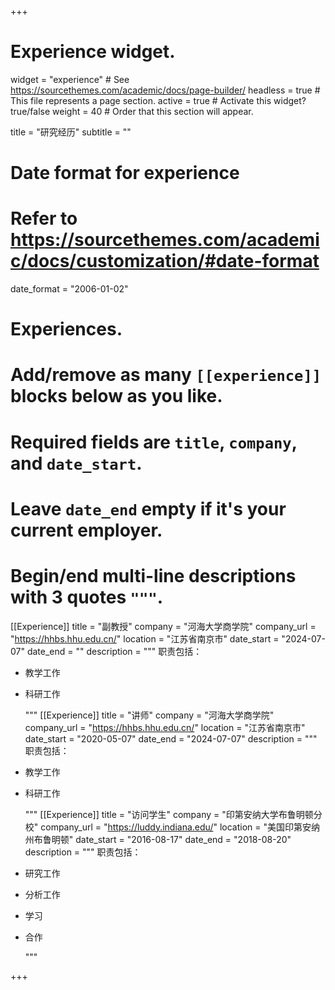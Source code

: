 +++
# Experience widget.
widget = "experience"  # See https://sourcethemes.com/academic/docs/page-builder/
headless = true  # This file represents a page section.
active = true  # Activate this widget? true/false
weight = 40  # Order that this section will appear.

title = "研究经历"
subtitle = ""

# Date format for experience
#   Refer to https://sourcethemes.com/academic/docs/customization/#date-format
date_format = "2006-01-02"

# Experiences.
#   Add/remove as many `[[experience]]` blocks below as you like.
#   Required fields are `title`, `company`, and `date_start`.
#   Leave `date_end` empty if it's your current employer.
#   Begin/end multi-line descriptions with 3 quotes `"""`.
[[Experience]]
  title = "副教授"
  company = "河海大学商学院"
  company_url = "https://hhbs.hhu.edu.cn/"
  location = "江苏省南京市"
  date_start = "2024-07-07"
  date_end = ""
  description = """
  职责包括：

  * 教学工作

  * 科研工作

      """
[[Experience]]
  title = "讲师"
  company = "河海大学商学院"
  company_url = "https://hhbs.hhu.edu.cn/"
  location = "江苏省南京市"
  date_start = "2020-05-07"
  date_end = "2024-07-07"
  description = """
  职责包括：

  * 教学工作

  * 科研工作

      """
[[Experience]]
  title = "访问学生"
  company = "印第安纳大学布鲁明顿分校"
  company_url = "https://luddy.indiana.edu/"
  location = "美国印第安纳州布鲁明顿"
  date_start = "2016-08-17"
  date_end = "2018-08-20"
  description = """
  职责包括：

  * 研究工作

  * 分析工作

  * 学习

  * 合作

      """

+++
